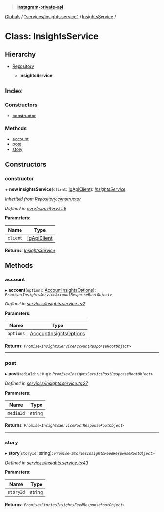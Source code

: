 > **[instagram-private-api](../README.md)**

[Globals](../README.md) / ["services/insights.service"](../modules/_services_insights_service_.md) / [InsightsService](_services_insights_service_.insightsservice.md) /

# Class: InsightsService

## Hierarchy

* [Repository](_core_repository_.repository.md)

  * **InsightsService**

## Index

### Constructors

* [constructor](_services_insights_service_.insightsservice.md#constructor)

### Methods

* [account](_services_insights_service_.insightsservice.md#account)
* [post](_services_insights_service_.insightsservice.md#post)
* [story](_services_insights_service_.insightsservice.md#story)

## Constructors

###  constructor

\+ **new InsightsService**(`client`: [IgApiClient](_core_client_.igapiclient.md)): *[InsightsService](_services_insights_service_.insightsservice.md)*

*Inherited from [Repository](_core_repository_.repository.md).[constructor](_core_repository_.repository.md#constructor)*

*Defined in [core/repository.ts:6](https://github.com/dilame/instagram-private-api/blob/e9c516c/src/core/repository.ts#L6)*

**Parameters:**

Name | Type |
------ | ------ |
`client` | [IgApiClient](_core_client_.igapiclient.md) |

**Returns:** *[InsightsService](_services_insights_service_.insightsservice.md)*

## Methods

###  account

▸ **account**(`options`: [AccountInsightsOptions](../interfaces/_types_insights_options_.accountinsightsoptions.md)): *`Promise<InsightsServiceAccountResponseRootObject>`*

*Defined in [services/insights.service.ts:7](https://github.com/dilame/instagram-private-api/blob/e9c516c/src/services/insights.service.ts#L7)*

**Parameters:**

Name | Type |
------ | ------ |
`options` | [AccountInsightsOptions](../interfaces/_types_insights_options_.accountinsightsoptions.md) |

**Returns:** *`Promise<InsightsServiceAccountResponseRootObject>`*

___

###  post

▸ **post**(`mediaId`: string): *`Promise<InsightsServicePostResponseRootObject>`*

*Defined in [services/insights.service.ts:27](https://github.com/dilame/instagram-private-api/blob/e9c516c/src/services/insights.service.ts#L27)*

**Parameters:**

Name | Type |
------ | ------ |
`mediaId` | string |

**Returns:** *`Promise<InsightsServicePostResponseRootObject>`*

___

###  story

▸ **story**(`storyId`: string): *`Promise<StoriesInsightsFeedResponseRootObject>`*

*Defined in [services/insights.service.ts:43](https://github.com/dilame/instagram-private-api/blob/e9c516c/src/services/insights.service.ts#L43)*

**Parameters:**

Name | Type |
------ | ------ |
`storyId` | string |

**Returns:** *`Promise<StoriesInsightsFeedResponseRootObject>`*